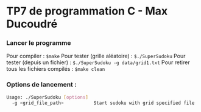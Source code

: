 # TP7 de programmation C - Max Ducoudré

### Lancer le programme
Pour compiler : `$make`
Pour tester (grille aléatoire) : `$./SuperSudoku`
Pour tester (depuis un fichier) : `$./SuperSudoku -g data/grid1.txt`
Pour retirer tous les fichiers compilés : `$make clean`

### Options de lancement  :
```bash
Usage: ./SuperSudoku [options]
  -g <grid_file_path>           Start sudoku with grid specified file
```
